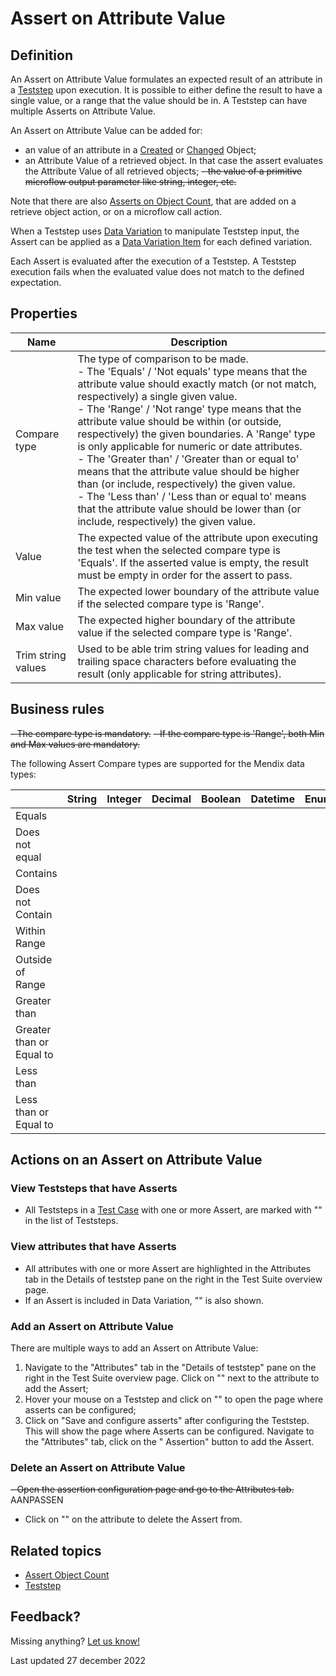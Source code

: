 # Assert on Attribute Value

## Definition

An Assert on Attribute Value formulates an expected result of an attribute in a [Teststep](../Teststep) upon execution. It is possible to either define the result to have a single value, or a range that the value should be in. A Teststep can have multiple Asserts on Attribute Value.

An Assert on Attribute Value can be added for:
- an value of an attribute in a [Created](../Teststep/create) or [Changed](../Teststep/change) Object;
- an Attribute Value of a retrieved object. In that case the assert evaluates the Attribute Value of all retrieved objects;
~~- the value of a primitive microflow output parameter like string, integer, etc.~~

Note that there are also [Asserts on Object Count](assert-object-count), that are added on a retrieve object action, or on a microflow call action. 

When a Teststep uses [Data Variation](../datavariation) to manipulate Teststep input, the Assert can be applied as a [Data Variation Item](../datavariation-item) for each defined variation.

Each Assert is evaluated after the execution of a Teststep. A Teststep execution fails when the evaluated value does not match to the defined expectation. 

## Properties
| Name               | Description                                                                                                                                                                                                                                                                                                                                                                                                                                                                                                                                                                                                                                                                                                                   |
| ------------------ | ----------------------------------------------------------------------------------------------------------------------------------------------------------------------------------------------------------------------------------------------------------------------------------------------------------------------------------------------------------------------------------------------------------------------------------------------------------------------------------------------------------------------------------------------------------------------------------------------------------------------------------------------------------------------------------------------------------------------------- |
| Compare type       | The type of comparison to be made. <br />  - The 'Equals' / 'Not equals' type means that the attribute value should exactly match (or not match, respectively) a single given value. <br />   - The 'Range' / 'Not range' type  means that the attribute value should be within (or outside, respectively) the given boundaries. A 'Range' type is only applicable for numeric or date attributes.  <br />   - The 'Greater than' / 'Greater than or equal to' means that the attribute value should be higher than (or include, respectively) the given value.  <br />   - The 'Less than' / 'Less than or equal to' means that the attribute value should be lower than (or include, respectively) the given value.  <br /> |
| Value              | The expected value of the attribute upon executing the test when the selected compare type is 'Equals'. If the asserted value is empty, the result must be empty in order for the assert to pass.                                                                                                                                                                                                                                                                                                                                                                                                                                                                                                                             |
| Min value          | The expected lower boundary of the attribute value if the selected compare type is 'Range'.                                                                                                                                                                                                                                                                                                                                                                                                                                                                                                                                                                                                                                   |
| Max value          | The expected higher boundary of the attribute value if the selected compare type is 'Range'.                                                                                                                                                                                                                                                                                                                                                                                                                                                                                                                                                                                                                                  |
| Trim string values | Used to be able trim string values for leading and trailing space characters before evaluating the result (only applicable for string attributes).                                                                                                                                                                                                                                                                                                                                                                                                                                                                                                                                                                            |

## Business rules
~~- The compare type is mandatory.~~
~~- If the compare type is 'Range', both Min and Max values are mandatory.~~

The following Assert Compare types are supported for the Mendix data types:


|                          | String                       | Integer                      | Decimal                      | Boolean                      | Datetime                     | Enumeration                  |
| ------------------------ | ---------------------------- | ---------------------------- | ---------------------------- | ---------------------------- | ---------------------------- | ---------------------------- |
| Equals                   | <i class="fas fa-check"></i> | <i class="fas fa-check"></i> | <i class="fas fa-check"></i> | <i class="fas fa-check"></i> | <i class="fas fa-check"></i> | <i class="fas fa-check"></i> |
| Does not equal           | <i class="fas fa-check"></i> | <i class="fas fa-check"></i> | <i class="fas fa-check"></i> | <i class="fas fa-check"></i> | <i class="fas fa-check"></i> | <i class="fas fa-check"></i> |
| Contains                 | <i class="fas fa-check"></i> |                              |                              |                              |                              |                              |
| Does not Contain         | <i class="fas fa-check"></i> |                              |                              |                              |                              |                              |
| Within Range             |                              | <i class="fas fa-check"></i> | <i class="fas fa-check"></i> |                              | <i class="fas fa-check"></i> |
| Outside of Range         |                              | <i class="fas fa-check"></i> | <i class="fas fa-check"></i> |                              | <i class="fas fa-check"></i> |
| Greater than             |                              | <i class="fas fa-check"></i> | <i class="fas fa-check"></i> |                              | <i class="fas fa-check"></i> |
| Greater than or Equal to |                              | <i class="fas fa-check"></i> | <i class="fas fa-check"></i> |                              | <i class="fas fa-check"></i> |
| Less than                |                              | <i class="fas fa-check"></i> | <i class="fas fa-check"></i> |                              | <i class="fas fa-check"></i> |
| Less than or Equal to    |                              | <i class="fas fa-check"></i> | <i class="fas fa-check"></i> |                              | <i class="fas fa-check"></i> |


## Actions on an Assert on Attribute Value

### View Teststeps that have Asserts 
- All Teststeps in a [Test Case](../test-case) with one or more Assert, are marked with "<i class="fas fa-ballot-check"></i>" in the list of Teststeps.

### View attributes that have Asserts 
- All attributes with one or more Assert are highlighted in the Attributes tab in the Details of teststep pane on the right in the Test Suite overview page.
- If an Assert is included in Data Variation, "<i class="fas fa-table"></i>" is also shown.

### Add an Assert on Attribute Value
There are multiple ways to add an Assert on Attribute Value:
1. Navigate to the "Attributes" tab in the "Details of teststep" pane on the right in the Test Suite overview page. Click on "<i class="fas fa-table"></i>" next to the attribute to add the Assert;
2. Hover your mouse on a Teststep and click on "<i class="fal fa-ballot-check"></i>" to open the page where asserts can be configured;
3. Click on "Save and configure asserts" after configuring the Teststep. This will show the page where Asserts can be configured. Navigate to the "Attributes" tab, click on the "<i class="fal fa-info-circle"></i> Assertion" button to add the Assert.

### Delete an Assert on Attribute Value
~~- Open the assertion configuration page and go to the Attributes tab.~~ AANPASSEN
- Click on "<i class="fas fa-ballot-check"></i>" on the attribute to delete the Assert from.

## Related topics
- [Assert Object Count](assert-object-count)
- [Teststep](../Teststep)

## Feedback?
Missing anything? [Let us know!](mailto:support@menditect.com)

Last updated 27 december 2022